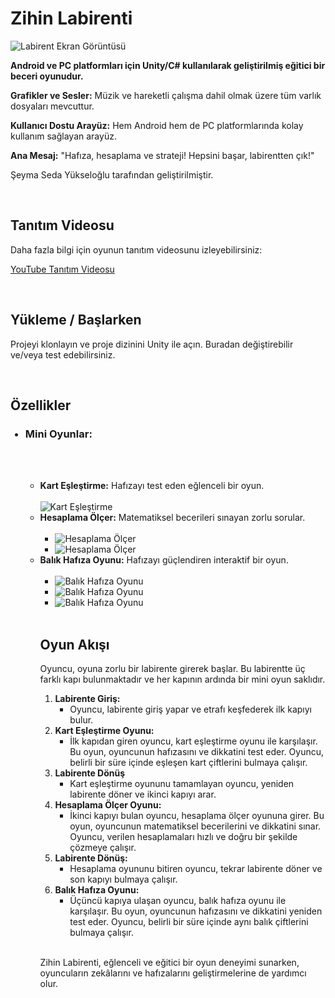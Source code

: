<!DOCTYPE html>
<html lang="tr">
<head>
<meta charset="UTF-8">
<meta name="viewport" content="width=device-width, initial-scale=1.0">
</head>
<body>

<h1>Zihin Labirenti</h1>


<img src="https://github.com/seymasedayukseloglu/Proje-Odevi/assets/148879631/2b44c8cb-1be6-4c3b-bc4a-8fd1848ad8b2.png" alt="Labirent Ekran Görüntüsü" style="max-width: 50%; height: auto;">

<p><strong>Android ve PC platformları için Unity/C# kullanılarak geliştirilmiş eğitici bir beceri oyunudur.</strong></p>
<p><strong>Grafikler ve Sesler:</strong> Müzik ve hareketli çalışma dahil olmak üzere tüm varlık dosyaları mevcuttur.</p>
<p><strong>Kullanıcı Dostu Arayüz:</strong> Hem Android hem de PC platformlarında kolay kullanım sağlayan arayüz.</p>
  
<p><strong>Ana Mesaj:</strong> "Hafıza, hesaplama ve strateji! Hepsini başar, labirentten çık!"</p>

<p>Şeyma Seda Yükseloğlu tarafından geliştirilmiştir.</p>
<br> 

<h2>Tanıtım Videosu</h2>
<p>Daha fazla bilgi için oyunun tanıtım videosunu izleyebilirsiniz:</p>
<p><a href="https://youtu.be/PSKk0RiG6kc?si=CWlAK6CAvJ7nt1kX">YouTube Tanıtım Videosu</a></p>
<br> 

<h2>Yükleme / Başlarken</h2>
<p>Projeyi klonlayın ve proje dizinini Unity ile açın. Buradan değiştirebilir ve/veya test edebilirsiniz.</p>
<br> 

<h2>Özellikler</h2>
<ul>
  <h3><li><strong>Mini Oyunlar:</strong></li> </h3>
    <br> <br>
    <ul>
      <li><strong>Kart Eşleştirme:</strong> Hafızayı test eden eğlenceli bir oyun. <br> <br>  <img src="https://github.com/seymasedayukseloglu/Proje-Odevi/assets/148879631/09c24f60-6ca5-4326-a164-22bdfa763220.png" alt="Kart Eşleştirme" style="max-width: 50%; height: auto;"></li>
     <li><strong>Hesaplama Ölçer:</strong> Matematiksel becerileri sınayan zorlu sorular. <br> <br>
        <ul>
          <li><img src="https://github.com/seymasedayukseloglu/Proje-Odevi/assets/148879631/689f33bf-b727-435a-9eae-e2e901932033.png" alt="Hesaplama Ölçer" style="max-width: 50%; height: auto;"></li>
          <li><img src="https://github.com/seymasedayukseloglu/Proje-Odevi/assets/148879631/4eb75c20-7e69-4b1e-965b-a30f3b92c4c1.png" alt="Hesaplama Ölçer" style="max-width: 50%; height: auto;"></li>
        </ul>
      </li>
      <li><strong>Balık Hafıza Oyunu:</strong> Hafızayı güçlendiren interaktif bir oyun. <br> <br>
        <ul>
          <li><img src="https://github.com/seymasedayukseloglu/Proje-Odevi/assets/148879631/4460d784-5d1d-4e03-8f6e-1b07589d42c2.png" alt="Balık Hafıza Oyunu" style="max-width: 50%; height: auto;"></li>
          <li><img src="https://github.com/seymasedayukseloglu/Proje-Odevi/assets/148879631/f18bd928-cbb3-4ac6-93c1-cce431fafb2b.png" alt="Balık Hafıza Oyunu" style="max-width: 50%; height: auto;"></li>
          <li><img src="https://github.com/seymasedayukseloglu/Proje-Odevi/assets/148879631/14b52baa-0844-4ae0-8d0a-a3eefb50e610.png" alt="Balık Hafıza Oyunu" style="max-width: 50%; height: auto;"></li>
        </ul>
        <br> 

<h2>Oyun Akışı</h2>
<p>Oyuncu, oyuna zorlu bir labirente girerek başlar. Bu labirentte üç farklı kapı bulunmaktadır ve her kapının ardında bir mini oyun saklıdır.
</p>
<ol>
  <li><strong>Labirente Giriş:</strong>
    <ul>
      <li>Oyuncu, labirente giriş yapar ve etrafı keşfederek ilk kapıyı bulur.</li>
    </ul>
  </li>
  <li><strong>Kart Eşleştirme Oyunu:</strong>
    <ul>
      <li> İlk kapıdan giren oyuncu, kart eşleştirme oyunu ile karşılaşır. Bu oyun, oyuncunun hafızasını ve dikkatini test eder. Oyuncu, belirli bir süre içinde eşleşen kart çiftlerini bulmaya çalışır.
      </li>
    </ul>
  </li>
  <li><strong>Labirente Dönüş</strong>
<ul>
<li>Kart eşleştirme oyununu tamamlayan oyuncu, yeniden labirente döner ve ikinci kapıyı arar. </li>
</ul>

  </li>
  <li><strong>Hesaplama Ölçer Oyunu:</strong>
    <ul>
      <li>İkinci kapıyı bulan oyuncu, hesaplama ölçer oyununa girer. Bu oyun, oyuncunun matematiksel becerilerini ve dikkatini sınar. Oyuncu, verilen hesaplamaları hızlı ve doğru bir şekilde çözmeye çalışır. </li>
    </ul>
  </li>
  <li><strong>Labirente Dönüş:</strong>
    <ul>
      <li>Hesaplama oyununu bitiren oyuncu, tekrar labirente döner ve son kapıyı bulmaya çalışır. </li>
    </ul>
  </li>
  <li><strong>Balık Hafıza Oyunu:</strong>
    <ul>
      <li>Üçüncü kapıya ulaşan oyuncu, balık hafıza oyunu ile karşılaşır. Bu oyun, oyuncunun hafızasını ve dikkatini yeniden test eder. Oyuncu, belirli bir süre içinde aynı balık çiftlerini bulmaya çalışır. </li>
    </ul>
  </li>
</ol>
<br> 
<p>Zihin Labirenti, eğlenceli ve eğitici bir oyun deneyimi sunarken, oyuncuların zekâlarını ve hafızalarını geliştirmelerine de yardımcı olur.</p>
</body>
</html>
